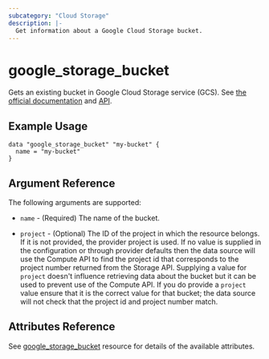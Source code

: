 ```yaml
---
subcategory: "Cloud Storage"
description: |-
  Get information about a Google Cloud Storage bucket.
---
```


# google_storage_bucket

Gets an existing bucket in Google Cloud Storage service (GCS).
See [the official documentation](https://cloud.google.com/storage/docs/key-terms#buckets)
and
[API](https://cloud.google.com/storage/docs/json_api/v1/buckets).


## Example Usage

```hcl
data "google_storage_bucket" "my-bucket" {
  name = "my-bucket"
}
```

## Argument Reference

The following arguments are supported:

* `name` - (Required) The name of the bucket.

* `project` - (Optional) The ID of the project in which the resource belongs. If it is not provided, the provider project is used. If no value is supplied in the configuration or through provider defaults then the data source will use the Compute API to find the project id that corresponds to the project number returned from the Storage API. Supplying a value for `project` doesn't influence retrieving data about the bucket but it can be used to prevent use of the Compute API. If you do provide a `project` value ensure that it is the correct value for that bucket; the data source will not check that the project id and project number match.

## Attributes Reference

See [google_storage_bucket](https://registry.terraform.io/providers/hashicorp/google/latest/docs/resources/storage_bucket#argument-reference) resource for details of the available attributes.
